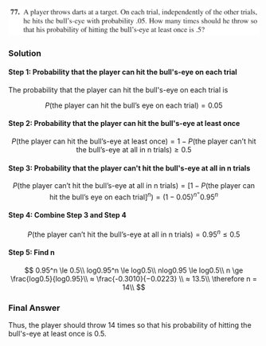 ![Ch1_77](./IMG_EE4EC6FFF355-1.jpeg)
### Solution

#### Step 1: Probability that the player can hit the bull's-eye on each trial
The probability that the player can hit the bull's-eye on each trial is

$$
P(\text{the player can hit the bull's eye on each trial}) = 0.05
$$

#### Step 2: Probability that the player can hit the bull's-eye at least once

$$
P(\text{the player can hit the bull's-eye at least once}) = 1 - P(\text{the player can't hit the bull's-eye at all in n trials}) \ge 0.5
$$

#### Step 3: Probability that the player can't hit the bull's-eye at all in n trials

$$
P(\text{the player can't hit the bull's-eye at all in n trials}) = [ 1 - P(\text{the player can hit the bull's eye on each trial}]^n) = (1-0.05)^n^ = 0.95^n
$$

#### Step 4: Combine Step 3 and Step 4

$$
P(\text{the player can't hit the bull's-eye at all in n trials}) = 0.95^n \le 0.5
$$

#### Step 5: Find n

$$
0.95^n \le 0.5\\
log0.95^n \le log0.5\\
nlog0.95 \le log0.5\\
n \ge \frac{log0.5}{log0.95}\\
  ≈ \frac{-0.3010}{−0.0223} \\
  ≈ 13.5\\
\therefore n = 14\\
$$

### Final Answer
Thus, the player should throw 14 times so that his probability of hitting the bull's-eye at least once is 0.5.
